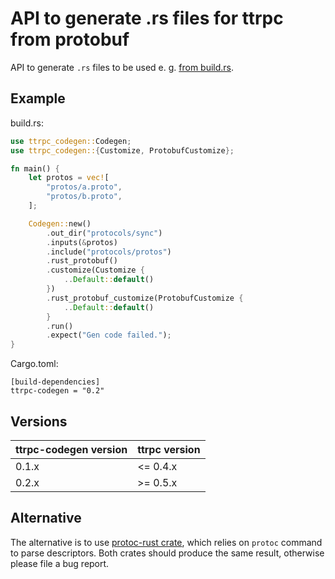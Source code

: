 # API to generate .rs files for ttrpc from protobuf

API to generate `.rs` files to be used e. g. [from build.rs](../example/build.rs).

## Example

build.rs:

```rust
use ttrpc_codegen::Codegen;
use ttrpc_codegen::{Customize, ProtobufCustomize};

fn main() {
    let protos = vec![
        "protos/a.proto",
        "protos/b.proto",
    ];

    Codegen::new()
        .out_dir("protocols/sync")
        .inputs(&protos)
        .include("protocols/protos")
        .rust_protobuf()
        .customize(Customize {
            ..Default::default()
        })
        .rust_protobuf_customize(ProtobufCustomize {
            ..Default::default()
        }
        .run()
        .expect("Gen code failed.");
}

```

Cargo.toml:

```
[build-dependencies]
ttrpc-codegen = "0.2"
```

## Versions
| ttrpc-codegen version | ttrpc version |
| ------------- | ------------- |
| 0.1.x | <= 0.4.x  |
| 0.2.x  | >= 0.5.x  |

## Alternative
The alternative is to use
[protoc-rust crate](https://github.com/stepancheg/rust-protobuf),
which relies on `protoc` command to parse descriptors. Both crates should produce the same result,
otherwise please file a bug report.
